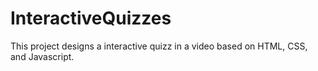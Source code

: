 # InteractiveQuizzes

This project designs a interactive quizz in a video based on HTML, CSS, and Javascript.
